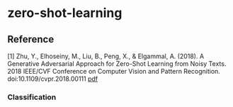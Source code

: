 # zero-shot-learning
## Reference
[1] Zhu, Y., Elhoseiny, M., Liu, B., Peng, X., & Elgammal, A. (2018). A Generative Adversarial Approach for Zero-Shot Learning from Noisy Texts. 2018 IEEE/CVF Conference on Computer Vision and Pattern Recognition. doi:10.1109/cvpr.2018.00111 [pdf](https://research.fb.com/wp-content/uploads/2018/06/Generative-Adversarial-Approach-for-Zero-Shot-Learning-from-Noisy-Texts.pdf)

### Classification

